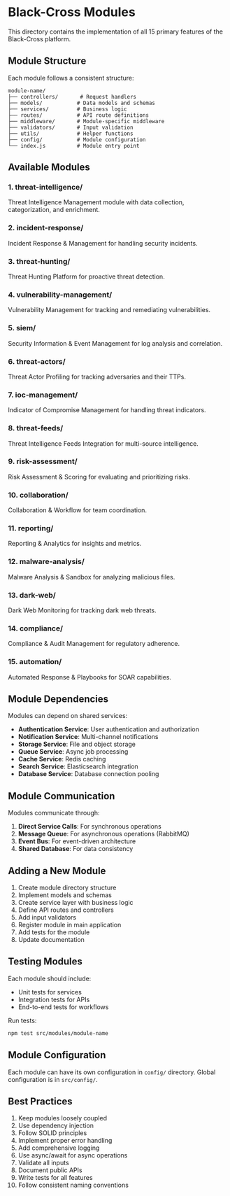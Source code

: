 # Black-Cross Modules

This directory contains the implementation of all 15 primary features of the Black-Cross platform.

## Module Structure

Each module follows a consistent structure:

```
module-name/
├── controllers/       # Request handlers
├── models/           # Data models and schemas
├── services/         # Business logic
├── routes/           # API route definitions
├── middleware/       # Module-specific middleware
├── validators/       # Input validation
├── utils/            # Helper functions
├── config/           # Module configuration
└── index.js          # Module entry point
```

## Available Modules

### 1. threat-intelligence/
Threat Intelligence Management module with data collection, categorization, and enrichment.

### 2. incident-response/
Incident Response & Management for handling security incidents.

### 3. threat-hunting/
Threat Hunting Platform for proactive threat detection.

### 4. vulnerability-management/
Vulnerability Management for tracking and remediating vulnerabilities.

### 5. siem/
Security Information & Event Management for log analysis and correlation.

### 6. threat-actors/
Threat Actor Profiling for tracking adversaries and their TTPs.

### 7. ioc-management/
Indicator of Compromise Management for handling threat indicators.

### 8. threat-feeds/
Threat Intelligence Feeds Integration for multi-source intelligence.

### 9. risk-assessment/
Risk Assessment & Scoring for evaluating and prioritizing risks.

### 10. collaboration/
Collaboration & Workflow for team coordination.

### 11. reporting/
Reporting & Analytics for insights and metrics.

### 12. malware-analysis/
Malware Analysis & Sandbox for analyzing malicious files.

### 13. dark-web/
Dark Web Monitoring for tracking dark web threats.

### 14. compliance/
Compliance & Audit Management for regulatory adherence.

### 15. automation/
Automated Response & Playbooks for SOAR capabilities.

## Module Dependencies

Modules can depend on shared services:
- **Authentication Service**: User authentication and authorization
- **Notification Service**: Multi-channel notifications
- **Storage Service**: File and object storage
- **Queue Service**: Async job processing
- **Cache Service**: Redis caching
- **Search Service**: Elasticsearch integration
- **Database Service**: Database connection pooling

## Module Communication

Modules communicate through:
1. **Direct Service Calls**: For synchronous operations
2. **Message Queue**: For asynchronous operations (RabbitMQ)
3. **Event Bus**: For event-driven architecture
4. **Shared Database**: For data consistency

## Adding a New Module

1. Create module directory structure
2. Implement models and schemas
3. Create service layer with business logic
4. Define API routes and controllers
5. Add input validators
6. Register module in main application
7. Add tests for the module
8. Update documentation

## Testing Modules

Each module should include:
- Unit tests for services
- Integration tests for APIs
- End-to-end tests for workflows

Run tests:
```bash
npm test src/modules/module-name
```

## Module Configuration

Each module can have its own configuration in `config/` directory.
Global configuration is in `src/config/`.

## Best Practices

1. Keep modules loosely coupled
2. Use dependency injection
3. Follow SOLID principles
4. Implement proper error handling
5. Add comprehensive logging
6. Use async/await for async operations
7. Validate all inputs
8. Document public APIs
9. Write tests for all features
10. Follow consistent naming conventions
